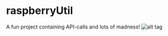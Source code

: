 # raspberryUtil
A fun project containing API-calls and lots of madness!
![alt tag](http://www.averagemanvsraspberrypi.com/wp-content/uploads/2014/08/Neosec-screen.jpg)
